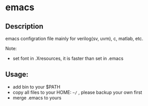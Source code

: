 # emacs

## Description

emacs configration file mainly for verilog(sv, uvm), c, matlab, etc.

Note:
- set font in .Xresources, it is faster than set in .emacs


## Usage:

- add bin to your $PATH
- copy all files to your HOME: `~/` , please backup your own first
- merge .emacs to yours

